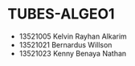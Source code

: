 # TUBES-ALGEO1

- 13521005 Kelvin Rayhan Alkarim
- 13521021 Bernardus Willson
- 13521023 Kenny Benaya Nathan

